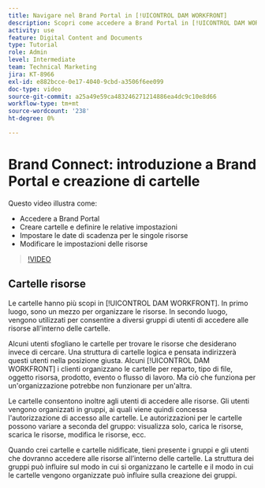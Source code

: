 ```yaml
---
title: Navigare nel Brand Portal in [!UICONTROL DAM WORKFRONT]
description: Scopri come accedere a Brand Portal in [!UICONTROL DAM WORKFRONT], crea cartelle, imposta le date di scadenza delle singole risorse e modifica le impostazioni delle risorse.
activity: use
feature: Digital Content and Documents
type: Tutorial
role: Admin
level: Intermediate
team: Technical Marketing
jira: KT-8966
exl-id: e882bcce-0e17-4040-9cbd-a3506f6ee099
doc-type: video
source-git-commit: a25a49e59ca483246271214886ea4dc9c10e8d66
workflow-type: tm+mt
source-wordcount: '238'
ht-degree: 0%

---
```


# Brand Connect: introduzione a Brand Portal e creazione di cartelle

Questo video illustra come:

* Accedere a Brand Portal
* Creare cartelle e definire le relative impostazioni
* Impostare le date di scadenza per le singole risorse
* Modificare le impostazioni delle risorse

>[!VIDEO](https://video.tv.adobe.com/v/335229/?quality=12&learn=on)

## Cartelle risorse

Le cartelle hanno più scopi in [!UICONTROL DAM WORKFRONT]. In primo luogo, sono un mezzo per organizzare le risorse. In secondo luogo, vengono utilizzati per consentire a diversi gruppi di utenti di accedere alle risorse all’interno delle cartelle.

Alcuni utenti sfogliano le cartelle per trovare le risorse che desiderano invece di cercare. Una struttura di cartelle logica e pensata indirizzerà questi utenti nella posizione giusta. Alcuni [!UICONTROL DAM WORKFRONT] i clienti organizzano le cartelle per reparto, tipo di file, oggetto risorsa, prodotto, evento o flusso di lavoro. Ma ciò che funziona per un&#39;organizzazione potrebbe non funzionare per un&#39;altra.

Le cartelle consentono inoltre agli utenti di accedere alle risorse. Gli utenti vengono organizzati in gruppi, ai quali viene quindi concessa l&#39;autorizzazione di accesso alle cartelle. Le autorizzazioni per le cartelle possono variare a seconda del gruppo: visualizza solo, carica le risorse, scarica le risorse, modifica le risorse, ecc.

Quando crei cartelle e cartelle nidificate, tieni presente i gruppi e gli utenti che dovranno accedere alle risorse all’interno delle cartelle. La struttura dei gruppi può influire sul modo in cui si organizzano le cartelle e il modo in cui le cartelle vengono organizzate può influire sulla creazione dei gruppi.

